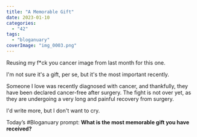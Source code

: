 ```yaml
---
title: "A Memorable Gift"
date: 2023-01-10
categories: 
  - "42"
tags: 
  - "bloganuary"
coverImage: "img_0003.png"
---
```


Reusing my f\*ck you cancer image from last month for this one.

I'm not sure it's a gift, per se, but it's the most important recently.

Someone I love was recently diagnosed with cancer, and thankfully, they have been declared cancer-free after surgery. The fight is not over yet, as they are undergoing a very long and painful recovery from surgery.

I'd write more, but I don't want to cry.

Today’s #Bloganuary prompt: **What is the most memorable gift you have received?**
